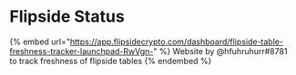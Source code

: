 # Flipside Status

{% embed url="https://app.flipsidecrypto.com/dashboard/flipside-table-freshness-tracker-launchpad-RwVgn-" %}
Website by @hfuhruhurr#8781 to track freshness of flipside tables
{% endembed %}

